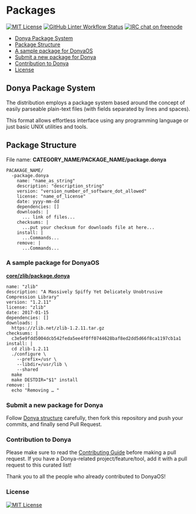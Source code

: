 # Packages

[![MIT License](https://img.shields.io/github/license/DonyaOS/Packages?color=brightgreen)](LICENSE)
[![GitHub Linter Workflow Status](https://img.shields.io/github/workflow/status/DonyaOS/Packages/Lint?label=Linter)](#packages)
[![IRC chat on freenode](https://img.shields.io/badge/IRC%20chat%20on%20freenode-%23DonyaOS-brightgreen)](#packages)

- [Donya Package System](#donya-package-system)
- [Package Structure](#package-structure)
- [A sample package for DonyaOS](#a-sample-package-for-donyaos)
- [Submit a new package for Donya](#submit-a-new-package-for-donya)
- [Contribution to Donya](#contribution-to-donya)
- [License](#license)

## Donya Package System

The distribution employs a package system based around the concept of easily
parseable plain-text files (with fields separated by lines and spaces).

This format allows effortless interface using any programming language or just
basic UNIX utilities and tools.

## Package Structure

File name: **CATEGORY_NAME/PACKAGE_NAME/package.donya**

```
PACAKAGE_NAME/
  -package.donya
    name: "name_as_string"
    description: "description_string"
    version: "version_number_of_software_dot_allowed"
    license: "name_of_license"
    date: yyyy-mm-dd
    dependencies: []
    downloads: |
      ... link of files...
    checksums: |
      ...put your checksum for downloads file at here...
    install: |
      ...Commands...
    remove: |
      ...Commands...
```

### A sample package for DonyaOS

[**core/zlib/package.donya**](core/zlib/package.donya)

```
name: "zlib"
description: "A Massively Spiffy Yet Delicately Unobtrusive Compression Library"
version: "1.2.11"
license: "zlib"
date: 2017-01-15
dependencies: []
downloads: |
  https://zlib.net/zlib-1.2.11.tar.gz
checksums: |
  c3e5e9fdd5004dcb542feda5ee4f0ff0744628baf8ed2dd5d66f8ca1197cb1a1
install: |
  cd zlib-1.2.11
  ./configure \
    --prefix=/usr \
    --libdir=/usr/lib \
    --shared
  make
  make DESTDIR="$1" install
remove: |
  echo "Removing … "
```

### Submit a new package for Donya

Follow [Donya structure](#package-structure) carefully, then fork this repository and push your commits, and finally send Pull Request.

### Contribution to Donya

Please make sure to read the [Contributing Guide](CONTRIBUTING.md) before making a pull request. If you have a Donya-related project/feature/tool, add it with a pull request to this curated list!

Thank you to all the people who already contributed to DonyaOS!

### License

[![MIT License](https://img.shields.io/github/license/DonyaOS/Packages)](LICENSE)
